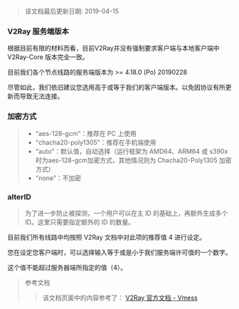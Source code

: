> 该文档最后更新日期: 2019-04-15

### V2Ray 服务端版本

根据目前有限的材料而看，目前V2Ray并没有强制要求客户端与本地客户端中 V2Ray-Core 版本完全一致。

目前我们各个节点线路的服务端版本为 >= 4.18.0 (Po) 20190228

<div class="info"> 尽管如此，我们依旧建议您选用高于或等于我们的客户端版本。以免因协议有所更新而导致无法连接。</div>


### 加密方式


> - "aes-128-gcm"：推荐在 PC 上使用
> - "chacha20-poly1305"：推荐在手机端使用
> - "auto"：默认值，自动选择（运行框架为 AMD64、ARM64 或 s390x 时为aes-128-gcm加密方式，其他情况则为 Chacha20-Poly1305 加密方式）
> - "none"：不加密

### alterID

> 为了进一步防止被探测，一个用户可以在主 ID 的基础上，再额外生成多个 ID。这里只需要指定额外的 ID 的数量。

目前我们所有线路中均按照 V2Ray 文档中对此项的推荐值 4 进行设定。

您在设定您客户端时，可以选择输入等于或是小于我们服务端许可值的一个数字。

这个值不能超过服务器端所指定的值（4）。

> 参考文档
>>该文档页面中的内容参考了：
>>[V2Ray 官方文档 - Vmess](https://www.v2ray.com/chapter_02/protocols/vmess.html)